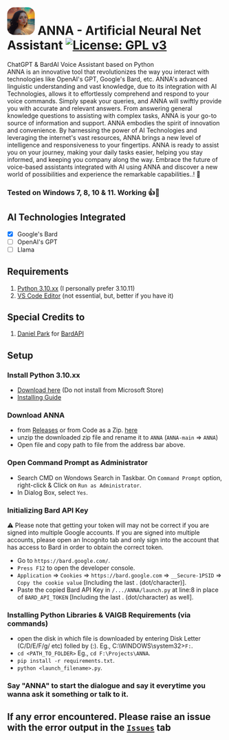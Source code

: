 # <img src="https://github.com/RaannaKasturi/ANNA/blob/main/ANNA.png?raw=true" alt="ANNA_icon" style="border-radius: 25%" width="64px" height="64px"> ANNA - Artificial Neural Net Assistant [![License: GPL v3](https://img.shields.io/badge/License-GPLv3-blue.svg)](https://github.com/RaannaKasturi/ANNA/blob/main/LICENSE)
ChatGPT &amp; BardAI Voice Assistant based on Python
<br>
ANNA is an innovative tool that revolutionizes the way you interact with technologies like OpenAI's GPT, Google's Bard, etc.
ANNA's advanced linguistic understanding and vast knowledge, due to its integration with AI Technologies, allows it to effortlessly comprehend and respond to your voice commands. Simply speak your queries, and ANNA will swiftly provide you with accurate and relevant answers. From answering general knowledge questions to assisting with complex tasks, ANNA is your go-to source of information and support.
ANNA embodies the spirit of innovation and convenience. By harnessing the power of AI Technologies and leveraging the internet's vast resources, ANNA brings a new level of intelligence and responsiveness to your fingertips.
ANNA is ready to assist you on your journey, making your daily tasks easier, helping you stay informed, and keeping you company along the way. Embrace the future of voice-based assistants integrated with AI using ANNA and discover a new world of possibilities and experience the remarkable capabilities..! 🌟

### Tested on Windows 7, 8, 10 & 11. Working 👍💯

## AI Technologies Integrated
- [x] Google's Bard
- [ ] OpenAI's GPT
- [ ] Llama

## Requirements
1. [Python 3.10.xx](https://www.python.org/downloads/) (I personally prefer 3.10.11)
2. [VS Code Editor](https://code.visualstudio.com/) (not essential, but, better if you have it)

## Special Credits to
1. [Daniel Park](https://github.com/dsdanielpark) for [BardAPI](https://github.com/dsdanielpark/Bard-API)

## Setup
### Install Python 3.10.xx
- [Download here](https://www.python.org/downloads/release/python-31011/) (Do not install from Microsoft Store)
- [Installing Guide](https://docs.python.org/3/using/windows.html)

### Download ANNA
- from [Releases](https://github.com/RaannaKasturi/ANNA/releases) or from Code as a Zip. [here](https://github.com/RaannaKasturi/ANNA/archive/refs/heads/main.zip)
- unzip the downloaded zip file and rename it to `ANNA` (`ANNA-main` => `ANNA`)
- Open file and copy path to file from the address bar above.

### Open Command Prompt as Administrator
- Search CMD on Wondows Search in Taskbar. On `Command Prompt` option, right-click & Click on `Run as Administrator`.
- In Dialog Box, select `Yes`.

### Initializing Bard API Key
⚠️ Please note that getting your token will may not be correct if you are signed into multiple Google accounts. If you are signed into multiple accounts, please open an Incognito tab and only sign into the account that has access to Bard in order to obtain the correct token.

- Go to `https://bard.google.com/`.
- `Press F12` to open the developer console.
- `Application` => `Cookies` => `https://bard.google.com` => `__Secure-1PSID` => `Copy the cookie value` [Including the last . (dot/character)].
- Paste the copied Bard API Key in `/.../ANNA/launch.py` at line:8 in place of `BARD_API_TOKEN` [Including the last . (dot/character) as well].

### Installing Python Libraries & VAIGB Requirements (via commands)
- open the disk in which file is downloaded by entering Disk Letter (C/D/E/F/g/ etc) folled by (:). Eg., C:\WINDOWS\system32>`F:`.
- `cd <PATH_TO_FOLDER>` Eg., `cd F:\Projects\ANNA`.
- `pip install -r requirements.txt`.
- `python <launch_filename>.py`.
 
### Say **"ANNA"** to start the dialogue and say it everytime you wanna ask it something or talk to it.

## If any error encountered. Please raise an issue with the error output in the [`Issues`](https://github.com/RaannaKasturi/ANNA/issues) tab
